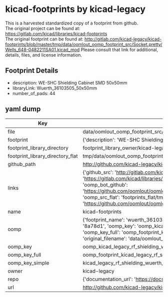 # kicad-footprints by kicad-legacy  
This is a harvested standardized copy of a footprint from github.  
The original project can be found at:  
https://gitlab.com/kicad/libraries/kicad-footprints  
The original footprint can be found at:
http://gitlab.com/kicad-legacy/kicad-footprints/blob/master/tmp/data/oomlout_oomp_footprint_src/Socket.pretty/Wells_648-0482211SA01.kicad_mod
Please consult that link for additional, details, files, and license information.  
## Footprint Details
* description: WE-SHC Shielding Cabinet SMD 50x50mm  
* libraryLink: Wuerth_36103505_50x50mm  
* number_of_pads: 44  
## yaml dump  
| Key | Value |  
| --- | --- |  
| file | data/oomlout_oomp_footprint_src/kicad-footprints/RF_Shielding.pretty/Wuerth_36103505_50x50mm.kicad_mod |  
| footprint | {'description': 'WE-SHC Shielding Cabinet SMD 50x50mm', 'libraryLink': 'Wuerth_36103505_50x50mm', 'number_of_pads': 44} |  
| footprint_library_directory | footprint_library_owner/kicad-legacy_kicad-footprints |  
| footprint_library_directory_flat | tmp/data/oomlout_oomp_footprint_src/footprints_flat/kicad_legacy_rf_shielding_wuerth_36103505_50x50mm/working |  
| github_path | http://github.com/kicad-legacy/kicad-footprints/blob/master/tmp/data/oomlout_oomp_footprint_src/RF_Shielding.pretty/Wuerth_36103505_50x50mm.kicad_mod |  
| links | {'github_src': 'http://gitlab.com/kicad-legacy/kicad-footprints/blob/master/tmp/data/oomlout_oomp_footprint_src/Socket.pretty/Wells_648-0482211SA01.kicad_mod', 'github_src_repo': 'https://gitlab.com/kicad/libraries/kicad-footprints', 'oomp_bot': 'tmp/data/oomlout_oomp_footprint_src/footprints/kicad_legacy_rf_shielding_wuerth_36103505_50x50mm/working', 'oomp_bot_github': 'https://github.com/oomlout/oomlout_oomp_footprint_bot/tree/main/tmp/data/oomlout_oomp_footprint_src/footprints/kicad_legacy_rf_shielding_wuerth_36103505_50x50mm/working', 'oomp_src_flat': 'footprints_flat/tmp/data/oomlout_oomp_footprint_src/footprints_flat/kicad_legacy_rf_shielding_wuerth_36103505_50x50mm/working', 'oomp_src_flat_github': 'https://github.com/oomlout/oomlout_oomp_footprint_src/tree/main/tmp/data/oomlout_oomp_footprint_src/footprints_flat/kicad_legacy_rf_shielding_wuerth_36103505_50x50mm/working'} |  
| name | kicad-footprints |  
| oomp | {'footprint_name': 'wuerth_36103505_50x50mm', 'library_name': 'rf_shielding', 'md5': '8a78d12ee1b5b4b42eea1ed40970707c', 'md5_10': '8a78d12ee1', 'md5_5': '8a78d', 'md5_6': '8a78d1', 'oomp_key': 'oomp_kicad_legacy_rf_shielding_wuerth_36103505_50x50mm', 'oomp_key_extra': 'oomp_footprint_kicad_legacy_rf_shielding_wuerth_36103505_50x50mm', 'oomp_key_full': 'oomp_footprint_kicad_legacy_rf_shielding_wuerth_36103505_50x50mm_8a78d1', 'oomp_key_simple': 'kicad_legacy_rf_shielding_wuerth_36103505_50x50mm', 'original_filename': 'data/oomlout_oomp_footprint_src/kicad-footprints/RF_Shielding.pretty/Wuerth_36103505_50x50mm.kicad_mod', 'owner_name': 'kicad_legacy'} |  
| oomp_key | oomp_kicad_legacy_rf_shielding_wuerth_36103505_50x50mm |  
| oomp_key_full | oomp_footprint_kicad_legacy_rf_shielding_wuerth_36103505_50x50mm |  
| oomp_key_simple | kicad_legacy_rf_shielding_wuerth_36103505_50x50mm |  
| owner | kicad-legacy |  
| repo | {'documentation_url': 'https://docs.github.com/rest/repos/repos#get-a-repository', 'message': 'Not Found'} |  
| url | http://github.com/kicad-legacy/kicad-footprints |  

